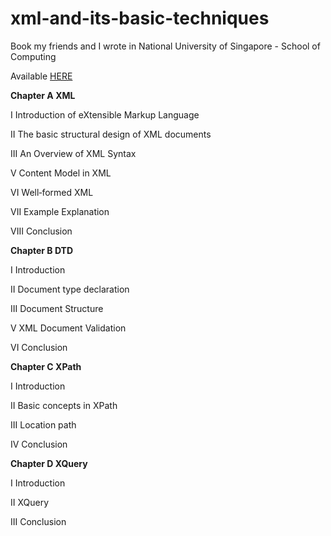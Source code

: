 # xml-and-its-basic-techniques
Book my friends and I wrote in National University of Singapore - School of Computing

Available [HERE](http://quangphuc789.com/xml-and-its-basic-techniques/xml.pdf)

**Chapter A XML**

I Introduction of eXtensible Markup Language 

II The basic structural design of XML documents 

III An Overview of XML Syntax 

V Content Model in XML

VI Well‐formed XML

VII Example Explanation 

VIII Conclusion

**Chapter B DTD**

I Introduction 

II Document type declaration 

III Document Structure 

V XML Document Validation 

VI Conclusion 

**Chapter C XPath**

I Introduction 

II Basic concepts in XPath 

III Location path 

IV Conclusion 

**Chapter D XQuery**

I Introduction 

II XQuery

III Conclusion 
